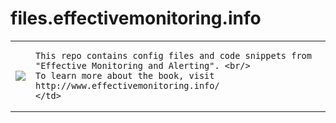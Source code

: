 files.effectivemonitoring.info
==============================

<table width="0">
  <tr>
    <td>
       <a href="http://www.effectivemonitoring.info">
          <img src="https://f.cloud.github.com/assets/1587140/15179/40666a54-470b-11e2-8c2d-5a5d23c44f86.gif" />
       </a>
    </td>
    <td>
     
    This repo contains config files and code snippets from "Effective Monitoring and Alerting". <br/>
    To learn more about the book, visit http://www.effectivemonitoring.info/
    </td>
  </tr>
</table>

